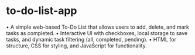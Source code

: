 # to-do-list-app
• A simple web-based To-Do List that allows users to add, delete, and mark tasks as completed. • Interactive UI with checkboxes, local storage to save tasks, and dynamic task filtering (all, completed, pending). • HTML for structure, CSS for styling, and JavaScript for functionality.
